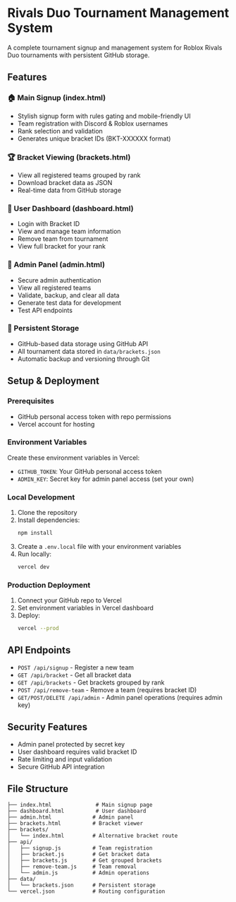 # Rivals Duo Tournament Management System

A complete tournament signup and management system for Roblox Rivals Duo tournaments with persistent GitHub storage.

## Features

### 🏠 Main Signup (index.html)
- Stylish signup form with rules gating and mobile-friendly UI
- Team registration with Discord & Roblox usernames
- Rank selection and validation
- Generates unique bracket IDs (BKT-XXXXXX format)

### 🏆 Bracket Viewing (brackets.html)
- View all registered teams grouped by rank
- Download bracket data as JSON
- Real-time data from GitHub storage

### 👥 User Dashboard (dashboard.html)
- Login with Bracket ID
- View and manage team information
- Remove team from tournament
- View full bracket for your rank

### 🔧 Admin Panel (admin.html)
- Secure admin authentication
- View all registered teams
- Validate, backup, and clear all data
- Generate test data for development
- Test API endpoints

### 💾 Persistent Storage
- GitHub-based data storage using GitHub API
- All tournament data stored in `data/brackets.json`
- Automatic backup and versioning through Git  

## Setup & Deployment

### Prerequisites
- GitHub personal access token with repo permissions
- Vercel account for hosting

### Environment Variables
Create these environment variables in Vercel:
- `GITHUB_TOKEN`: Your GitHub personal access token
- `ADMIN_KEY`: Secret key for admin panel access (set your own)

### Local Development
1. Clone the repository
2. Install dependencies:
   ```bash
   npm install
   ```
3. Create a `.env.local` file with your environment variables
4. Run locally:
   ```bash
   vercel dev
   ```

### Production Deployment
1. Connect your GitHub repo to Vercel
2. Set environment variables in Vercel dashboard
3. Deploy:
   ```bash
   vercel --prod
   ```

## API Endpoints

- `POST /api/signup` - Register a new team
- `GET /api/bracket` - Get all bracket data
- `GET /api/brackets` - Get brackets grouped by rank
- `POST /api/remove-team` - Remove a team (requires bracket ID)
- `GET/POST/DELETE /api/admin` - Admin panel operations (requires admin key)

## Security Features

- Admin panel protected by secret key
- User dashboard requires valid bracket ID
- Rate limiting and input validation
- Secure GitHub API integration

## File Structure

```
├── index.html              # Main signup page
├── dashboard.html          # User dashboard
├── admin.html             # Admin panel
├── brackets.html          # Bracket viewer
├── brackets/
│   └── index.html         # Alternative bracket route
├── api/
│   ├── signup.js          # Team registration
│   ├── bracket.js         # Get bracket data
│   ├── brackets.js        # Get grouped brackets
│   ├── remove-team.js     # Team removal
│   └── admin.js           # Admin operations
├── data/
│   └── brackets.json      # Persistent storage
└── vercel.json            # Routing configuration
```
